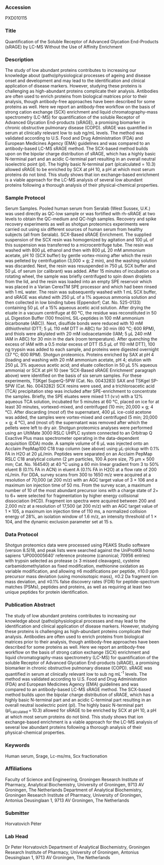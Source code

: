 ### Accession
PXD010115

### Title
Quantification of the Soluble Receptor of Advanced Glycation End-Products (sRAGE) by LC-MS Without the Use of Affinity Enrichment

### Description
The study of low abundant proteins contributes to increasing our knowledge about (patho)physiological processes of ageing and disease onset and development and may lead to the identification and clinical application of disease markers. However, studying these proteins is challenging as high-abundant proteins complicate their analysis. Antibodies are often used to enrich proteins from biological matrices prior to their analysis, though antibody-free approaches have been described for some proteins as well. Here we report an antibody-free workflow on the basis of strong cation exchange (SCX) enrichment and liquid chromatography-mass spectrometry (LC-MS) for quantification of the soluble Receptor of Advanced Glycation End-products (sRAGE), a promising biomarker in chronic obstructive pulmonary disease (COPD). sRAGE was quantified in serum at clinically relevant low to sub ng/mL levels. The method was validated according to U.S. Food and Drug Administration (FDA) and European Medicines Agency (EMA) guidelines and was compared to an antibody-based LC-MS sRAGE method. The SCX-based method builds upon on the bipolar charge distribution of sRAGE, which has a highly basic N-terminal part and an acidic C-terminal part resulting in an overall neutral isoelectric point (pI). The highly basic N-terminal part (pIcalculated = 10.3) allowed sRAGE to be enriched by SCX at pH 10, a pH at which most serum proteins do not bind. This study shows that ion exchange-based enrichment is a viable approach for the LC-MS analysis of several low abundant proteins following a thorough analysis of their physical-chemical properties.

### Sample Protocol
Serum Samples. Pooled human serum from Seralab (West Sussex, U.K.) was used directly as QC-low sample or was fortified with rh-sRAGE at two levels to obtain the QC-medium and QC-high samples. Recovery and spike recovery experiments as well as shotgun proteomics experiments were carried out using six different sources of human serum from healthy subjects (all from Seralab). SCX-Based sRAGE Enrichment. The supplied suspension of the SCX resin was homogenized by agitation and 100 µL of this suspension was transferred to a microcentrifuge tube. The resin was washed with 800 µL ethanol and then with 800 µL 20 mM ammonium acetate, pH 10 (SCX buffer) by gentle vortex-mixing after which the resin was pelleted by centrifugation (3,000 × g; 2 min), and the washing solution was discarded. Next, the resin was resuspended in 750 µL SCX buffer and 50 µL of serum (or calibrant) was added. After 15 minutes of incubation on a rotating wheel, the sample was briefly centrifuged to spin down droplets from the lid, and the resin was loaded into an empty SPE reservoir which was placed in a Varian CerexTM SPE processor and which had been rinsed with 1 mL water. The resin was subsequently washed with 1 mL SCX buffer, and sRAGE was eluted with 250 µL of a 1% aqueous ammonia solution and then collected in low binding tubes (Eppendorf; Cat. No. 525-0133) containing 50 µL of a 15% aqueous acetic acid solution. After drying the eluate in a vacuum centrifuge at 60 °C, the residue was reconstituted in 50 μL Digestion Buffer (100 fmol/mL SIL-peptides in 100 mM ammonium bicarbonate (ABC)). Next, disulfide bonds were reduced with 10 mM dithiothreitol (DTT; 5 μL 110 mM DTT in ABC) for 30 min (60 °C; 600 RPM), and thiols were alkylated with 20 mM iodoacetamide (IAM; 5 μL 240 mM IAM in ABC) for 30 min in the dark (room temperature). After quenching the excess of IAM with a 0.5 molar excess of DTT (5.5 μL of 110 mM DTT), 100 ng trypsin was added to each sample, and proteins were digested overnight (37 °C; 600 RPM). Shotgun proteomics. Proteins enriched by SAX at pH 4 (loading and washing with 20 mM ammonium acetate, pH 4; elution with 250 µL 3% aqueous acetic acid; and eluate collection in 50 µL 5% aqueous ammonia) or SCX at pH 10 (see ‘SCX-Based sRAGE Enrichment’ paragraph above) were identified on the basis of six serum samples. For these experiments, TSKgel SuperQ-5PW (Cat. No. 0043283) SAX and TSKgel SP-5PW (Cat. No. 0043282) SCX resins were used, and a trichloroacetic acid (TCA) precipitation step was included after SPE-enrichment to concentrate the samples. Briefly, the SPE eluates were mixed 1:1 (v:v) with a 12% aqueous TCA solution, incubated for 5 minutes at 60 °C, placed on ice for at least 30 minutes, vortexed-mixed, and centrifuged (10 min; 20,000 × g; 4 °C). After discarding (most of) the supernatant, 400 µL ice-cold acetone was added, the samples were vortex-mixed and centrifuged (5 min; 20,000 × g; 4 °C), and (most of) the supernatant was removed after which the pellets were left to dry air. Shotgun proteomics analyses were performed using an UltiMate 3000 RSLC UHPLC system connected to an Orbitrap Q Exactive Plus mass spectrometer operating in the data-dependent acquisition (DDA) mode. A sample volume of 6 µL was injected onto an Acclaim PepMap100 C18 trap column (see above) using μL-pickup with 0.1% FA in H2O at 20 μL/min. Peptides were separated on an Acclaim PepMap RSLC C18 analytical column (2 μm particles, 100 Å pore size, 75 μm × 500 mm; Cat. No. 164540) at 40 °C using a 60 min linear gradient from 3 to 50% eluent B (0.1% FA in ACN) in eluent A (0.1% FA in H2O) at a flow rate of 200 nL/min. For DDA, survey scans from 300 to 1650 m/z were acquired at a resolution of 70,000 (at 200 m/z) with an AGC target value of 3 × 106 and a maximum ion injection time of 50 ms. From the survey scan, a maximum number of 10 of the most abundant precursor ions with a charge state of 2+ to 6+ were selected for fragmentation by higher energy collisional dissociation (HCD). Fragment ion spectra were acquired between 200 and 2,000 m/z at a resolution of 17,500 (at 200 m/z) with an AGC target value of 1 × 105, a maximum ion injection time of 110 ms, a normalized collision energy of 28%, an isolation window of 1.6 m/z, an intensity threshold of 1 × 104, and the dynamic exclusion parameter set at 15 s.

### Data Protocol
Shotgun proteomics data were processed using PEAKS Studio software (version 8.5)18, and peak lists were searched against the UniProtKB homo sapiens ‘UP000005640’ reference proteome (canonical; 70956 entries) with trypsin selected as protease (≤ 3 missed cleavages), cysteine carbamidomethylation as fixed modification, methionine oxidation as variable modification, and allowing ≤6 modifications per peptide, ≤10.0 ppm precursor mass deviation (using monoisotopic mass), ≤0.2 Da fragment ion mass deviation, and ≤0.1% false discovery rates (FDR) for peptide-spectrum matches (PSMs), peptides and proteins, as well as requiring at least two unique peptides for protein identification.

### Publication Abstract
The study of low abundant proteins contributes to increasing our knowledge about (patho)physiological processes and may lead to the identification and clinical application of disease markers. However, studying these proteins is challenging as high-abundant proteins complicate their analysis. Antibodies are often used to enrich proteins from biological matrices prior to their analysis, though antibody-free approaches have been described for some proteins as well. Here we report an antibody-free workflow on the basis of strong cation exchange (SCX) enrichment and liquid chromatography-mass spectrometry (LC-MS) for quantification of the soluble Receptor of Advanced Glycation End-products (sRAGE), a promising biomarker in chronic obstructive pulmonary disease (COPD). sRAGE was quantified in serum at clinically relevant low to sub ng mL<sup>-1</sup> levels. The method was validated according to U.S. Food and Drug Administration (FDA) and European Medicines Agency (EMA) guidelines and was compared to an antibody-based LC-MS sRAGE method. The SCX-based method builds upon the bipolar charge distribution of sRAGE, which has a highly basic N-terminal part and an acidic C-terminal part resulting in an overall neutral isoelectric point (pI). The highly basic N-terminal part (pI<sub>calculated</sub>&#x202f;=&#x202f;10.3) allowed for sRAGE to be enriched by SCX at pH 10, a pH at which most serum proteins do not bind. This study shows that ion exchange-based enrichment is a viable approach for the LC-MS analysis of several low abundant proteins following a thorough analysis of their physical-chemical properties.

### Keywords
Human serum, Srage, Lc-ms/ms, Scx fractionation

### Affiliations
Faculty of Science and Engineering, Groningen Research Institute of Pharmacy, Analytical Biochemistry, University of Groningen, 9713 AV Groningen, The Netherlands
Department of Analytical Biochemistry, Groningen Research Institute of Pharmacy, University of Groningen, Antonius Deusinglaan 1, 9713 AV Groningen, The Netherlands

### Submitter
Horvatovich Péter

### Lab Head
Dr Peter Horvatovich
Department of Analytical Biochemistry, Groningen Research Institute of Pharmacy, University of Groningen, Antonius Deusinglaan 1, 9713 AV Groningen, The Netherlands


